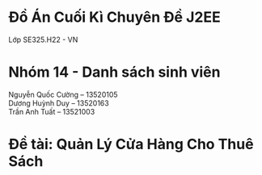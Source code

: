 # Đồ Án Cuối Kì Chuyên Đề J2EE
Lớp SE325.H22 - VN
# Nhóm 14 - Danh sách sinh viên
Nguyễn Quốc Cường – 13520105 <br />
Dương Huỳnh Duy – 13520163 <br />
Trần Anh Tuất – 13521003
# Đề tài: Quản Lý Cửa Hàng Cho Thuê Sách
